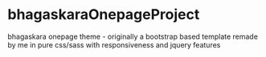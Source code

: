# bhagaskaraOnepageProject
bhagaskara onepage theme - originally a bootstrap based template remade by me in pure css/sass with responsiveness and jquery
 features
